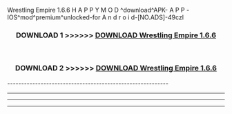  Wrestling Empire 1.6.6  H A P P Y M O D ^download^APK- A P P -IOS^mod^premium^unlocked-for A n d r o i d-[NO.ADS]-49czl



<div align="center">

<h3>DOWNLOAD 1 >>>>>> <a href="https://en-mod.web.app/?en= Wrestling Empire 1.6.6 ">DOWNLOAD Wrestling Empire 1.6.6  </a></h3><br>

<h3>DOWNLOAD 2 >>>>>> <a href="https://en-mod.web.app/?en= Wrestling Empire 1.6.6 ">DOWNLOAD Wrestling Empire 1.6.6  </a></h3>

</div>
----------------------------------------------------------

----------------------------------------------------------

----------------------------------------------------------

----------------------------------------------------------



